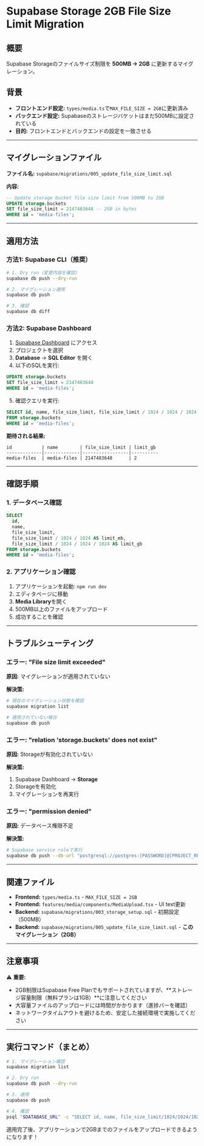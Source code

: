 # Supabase Storage 2GB File Size Limit Migration

## 概要

Supabase Storageのファイルサイズ制限を **500MB → 2GB** に更新するマイグレーション。

## 背景

- **フロントエンド設定:** `types/media.ts`で`MAX_FILE_SIZE = 2GB`に更新済み
- **バックエンド設定:** Supabaseのストレージバケットはまだ500MBに設定されている
- **目的:** フロントエンドとバックエンドの設定を一致させる

---

## マイグレーションファイル

**ファイル名:** `supabase/migrations/005_update_file_size_limit.sql`

**内容:**
```sql
-- Update storage bucket file size limit from 500MB to 2GB
UPDATE storage.buckets
SET file_size_limit = 2147483648 -- 2GB in bytes
WHERE id = 'media-files';
```

---

## 適用方法

### 方法1: Supabase CLI（推奨）

```bash
# 1. Dry run（変更内容を確認）
supabase db push --dry-run

# 2. マイグレーション適用
supabase db push

# 3. 確認
supabase db diff
```

### 方法2: Supabase Dashboard

1. [Supabase Dashboard](https://app.supabase.com/) にアクセス
2. プロジェクトを選択
3. **Database** → **SQL Editor** を開く
4. 以下のSQLを実行:

```sql
UPDATE storage.buckets
SET file_size_limit = 2147483648
WHERE id = 'media-files';
```

5. 確認クエリを実行:

```sql
SELECT id, name, file_size_limit, file_size_limit / 1024 / 1024 / 1024 as limit_gb
FROM storage.buckets
WHERE id = 'media-files';
```

**期待される結果:**
```
id           | name        | file_size_limit | limit_gb
-------------|-------------|-----------------|----------
media-files  | media-files | 2147483648      | 2
```

---

## 確認手順

### 1. データベース確認

```sql
SELECT
  id,
  name,
  file_size_limit,
  file_size_limit / 1024 / 1024 AS limit_mb,
  file_size_limit / 1024 / 1024 / 1024 AS limit_gb
FROM storage.buckets
WHERE id = 'media-files';
```

### 2. アプリケーション確認

1. アプリケーションを起動: `npm run dev`
2. エディタページに移動
3. **Media Library**を開く
4. 500MB以上のファイルをアップロード
5. 成功することを確認

---

## トラブルシューティング

### エラー: "File size limit exceeded"

**原因:** マイグレーションが適用されていない

**解決策:**
```bash
# 現在のマイグレーション状態を確認
supabase migration list

# 適用されていない場合
supabase db push
```

### エラー: "relation 'storage.buckets' does not exist"

**原因:** Storageが有効化されていない

**解決策:**
1. Supabase Dashboard → **Storage**
2. Storageを有効化
3. マイグレーションを再実行

### エラー: "permission denied"

**原因:** データベース権限不足

**解決策:**
```bash
# Supabase service roleで実行
supabase db push --db-url "postgresql://postgres:[PASSWORD]@[PROJECT_REF].supabase.co:5432/postgres"
```

---

## 関連ファイル

- **Frontend:** `types/media.ts` - `MAX_FILE_SIZE = 2GB`
- **Frontend:** `features/media/components/MediaUpload.tsx` - UI text更新
- **Backend:** `supabase/migrations/003_storage_setup.sql` - 初期設定（500MB）
- **Backend:** `supabase/migrations/005_update_file_size_limit.sql` - **このマイグレーション（2GB）**

---

## 注意事項

⚠️ **重要:**
- 2GB制限はSupabase Free Planでもサポートされていますが、**ストレージ容量制限（無料プランは1GB）**に注意してください
- 大容量ファイルのアップロードには時間がかかります（進捗バーを確認）
- ネットワークタイムアウトを避けるため、安定した接続環境で実施してください

---

## 実行コマンド（まとめ）

```bash
# 1. マイグレーション確認
supabase migration list

# 2. Dry run
supabase db push --dry-run

# 3. 適用
supabase db push

# 4. 確認
psql "$DATABASE_URL" -c "SELECT id, name, file_size_limit/1024/1024/1024 AS limit_gb FROM storage.buckets WHERE id='media-files';"
```

適用完了後、アプリケーションで2GBまでのファイルをアップロードできるようになります！
